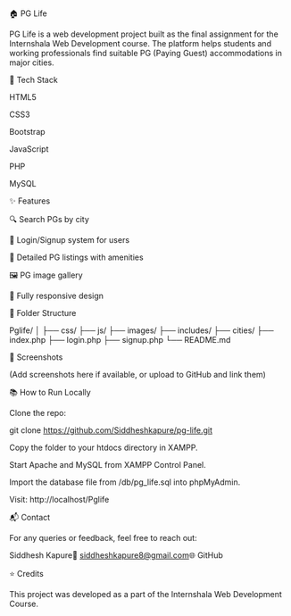 🏠 PG Life

PG Life is a web development project built as the final assignment for the Internshala Web Development course. The platform helps students and working professionals find suitable PG (Paying Guest) accommodations in major cities.

🔧 Tech Stack

HTML5

CSS3

Bootstrap

JavaScript

PHP

MySQL

✨ Features

🔍 Search PGs by city

👤 Login/Signup system for users

📄 Detailed PG listings with amenities

🖼️ PG image gallery

📱 Fully responsive design

📁 Folder Structure

Pglife/
│
├── css/
├── js/
├── images/
├── includes/
├── cities/
├── index.php
├── login.php
├── signup.php
└── README.md

📸 Screenshots

(Add screenshots here if available, or upload to GitHub and link them)

📚 How to Run Locally

Clone the repo:

git clone https://github.com/Siddheshkapure/pg-life.git

Copy the folder to your htdocs directory in XAMPP.

Start Apache and MySQL from XAMPP Control Panel.

Import the database file from /db/pg_life.sql into phpMyAdmin.

Visit: http://localhost/Pglife

📬 Contact

For any queries or feedback, feel free to reach out:

Siddhesh Kapure📧 siddheshkapure8@gmail.com🌐 GitHub

⭐ Credits

This project was developed as a part of the Internshala Web Development Course.

